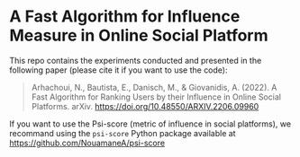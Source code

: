 # A Fast Algorithm for Influence Measure in Online Social Platform

This repo contains the experiments conducted and presented in the following paper (please cite it if you want to use the code):

> Arhachoui, N., Bautista, E., Danisch, M., & Giovanidis, A. (2022). A Fast Algorithm for Ranking Users by their Influence in Online Social Platforms. arXiv. https://doi.org/10.48550/ARXIV.2206.09960

If you want to use the Psi-score (metric of influence in social platforms), we recommand using the `psi-score` Python package available at https://github.com/NouamaneA/psi-score 
